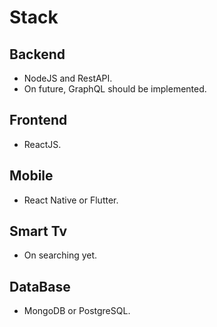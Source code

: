# Stack

## Backend 

- NodeJS and RestAPI.  
- On future, GraphQL should be implemented. 

## Frontend

- ReactJS.

## Mobile

- React Native or Flutter.

## Smart Tv

- On searching yet.

## DataBase

- MongoDB or PostgreSQL.